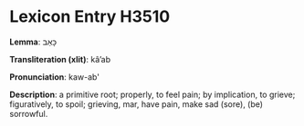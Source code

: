 # Lexicon Entry H3510

**Lemma**: כָּאַב

**Transliteration (xlit)**: kâʼab

**Pronunciation**: kaw-ab'

**Description**:
a primitive root; properly, to feel pain; by implication, to grieve; figuratively, to spoil; grieving, mar, have pain, make sad (sore), (be) sorrowful.
